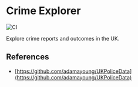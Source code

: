 # Crime Explorer

![CI](https://github.com/adamayoung/CrimeExplorer/workflows/CI/badge.svg)

Explore crime reports and outcomes in the UK.

## References

* [https://github.com/adamayoung/UKPoliceData](https://github.com/adamayoung/UKPoliceData)
